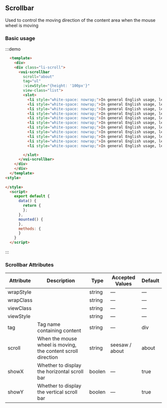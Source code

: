 ## Scrollbar 

Used to control the moving direction of the content area when the mouse wheel is moving

### Basic usage


:::demo 
```html
  <template>
    <div>
    <div class="li-scroll">
      <vui-scrollbar
        scroll="about"
        tag="ul"
        :viewStyle="{height: '100px'}"
        view-class="list">
        <slot>
          <li style="white-space: nowrap;">In general English usage, length (symbols: l, L) is one particular instance of distance: an object's length is its extent along its longest dimension. </li>
          <li style="white-space: nowrap;">In general English usage, length (symbols: l, L) is one particular instance of distance: an object's length is its extent along its longest dimension. </li>
          <li style="white-space: nowrap;">In general English usage, length (symbols: l, L) is one particular instance of distance: an object's length is its extent along its longest dimension. </li>
          <li style="white-space: nowrap;">In general English usage, length (symbols: l, L) is one particular instance of distance: an object's length is its extent along its longest dimension. </li>
          <li style="white-space: nowrap;">In general English usage, length (symbols: l, L) is one particular instance of distance: an object's length is its extent along its longest dimension. </li>
          <li style="white-space: nowrap;">In general English usage, length (symbols: l, L) is one particular instance of distance: an object's length is its extent along its longest dimension. </li>
          <li style="white-space: nowrap;">In general English usage, length (symbols: l, L) is one particular instance of distance: an object's length is its extent along its longest dimension. </li>
          <li style="white-space: nowrap;">In general English usage, length (symbols: l, L) is one particular instance of distance: an object's length is its extent along its longest dimension. </li>
          <li style="white-space: nowrap;">In general English usage, length (symbols: l, L) is one particular instance of distance: an object's length is its extent along its longest dimension. </li>
          <li style="white-space: nowrap;">In general English usage, length (symbols: l, L) is one particular instance of distance: an object's length is its extent along its longest dimension. </li>
          <li style="white-space: nowrap;">In general English usage, length (symbols: l, L) is one particular instance of distance: an object's length is its extent along its longest dimension. </li>

        </slot>
      </vui-scrollbar>
    </div>
    </div>
  </template>
<style>
 
</style>
  <script>
    export default {
      data() {
        return {
        };
      },
      mounted() {
      },
      methods: {
      }
    }
  </script>
```
:::










### Scrollbar Attributes
| Attribute      | Description          | Type      | Accepted Values       | Default  |
|---------- |-------------- |---------- |--------------------------------  |-------- |
| wrapStyle |  | string | — | — |
| wrapClass |  | string | — | — |
| viewClass |  | string | — | — |
| viewStyle | | string | — | — |
| tag | Tag name containing content | string | — | div |
| scroll | When the mouse wheel is moving, the content scroll direction  | string | seesaw / about  | about |
| showX | Whether to display the horizontal scroll bar | boolen | — | true |
| showY | Whether to display the vertical scroll bar | boolen | — | true |


